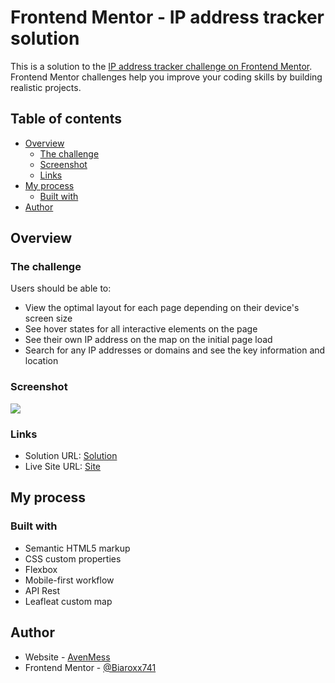 # Frontend Mentor - IP address tracker solution

This is a solution to the [IP address tracker challenge on Frontend Mentor](https://www.frontendmentor.io/challenges/ip-address-tracker-I8-0yYAH0). Frontend Mentor challenges help you improve your coding skills by building realistic projects. 

## Table of contents

- [Overview](#overview)
  - [The challenge](#the-challenge)
  - [Screenshot](#screenshot)
  - [Links](#links)
- [My process](#my-process)
  - [Built with](#built-with)
- [Author](#author)

## Overview

### The challenge

Users should be able to:

- View the optimal layout for each page depending on their device's screen size
- See hover states for all interactive elements on the page
- See their own IP address on the map on the initial page load
- Search for any IP addresses or domains and see the key information and location

### Screenshot

![](./images/screenshot.png)

### Links

- Solution URL: [Solution](https://github.com/Biaroxx741/ip-address-tracker-master)
- Live Site URL: [Site](https://ip-address-tracker-biaroxx741.netlify.app/)

## My process

### Built with

- Semantic HTML5 markup
- CSS custom properties
- Flexbox
- Mobile-first workflow
- API Rest
- Leafleat custom map

## Author

- Website - [AvenMess](https://avenmess.netlify.com/)
- Frontend Mentor - [@Biaroxx741](https://www.frontendmentor.io/profile/Biaroxx741)
